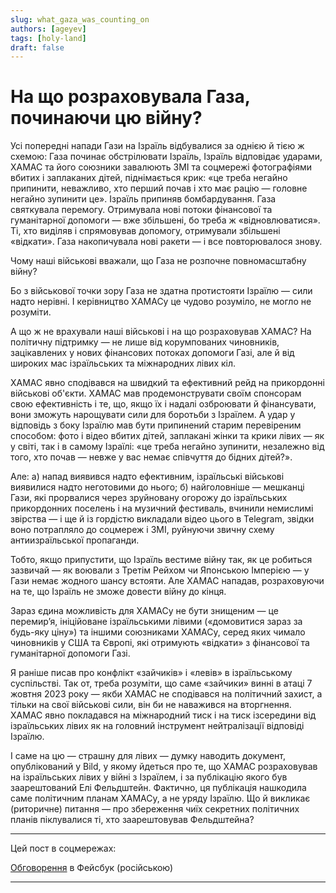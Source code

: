 ```yaml
---
slug: what_gaza_was_counting_on
authors: [ageyev]
tags: [holy-land]
draft: false
---
```


# На що розраховувала Газа, починаючи цю війну?

Усі попередні напади Гази на Ізраїль відбувалися за однією й тією ж схемою: Газа починає обстрілювати Ізраїль, Ізраїль відповідає ударами, ХАМАС та його союзники завалюють ЗМІ та соцмережі фотографіями вбитих і заплаканих дітей, піднімається крик: «це треба негайно припинити, неважливо, хто перший почав і хто має рацію — головне негайно зупинити це». Ізраїль припиняв бомбардування. Газа святкувала перемогу. Отримувала нові потоки фінансової та гуманітарної допомоги — вже збільшені, бо треба ж «відновлюватися». Ті, хто виділяв і спрямовував допомогу, отримували збільшені «відкати». Газа накопичувала нові ракети — і все повторювалося знову.

Чому наші військові вважали, що Газа не розпочне повномасштабну війну? 

<!--truncate--> 

Бо з військової точки зору Газа не здатна протистояти Ізраїлю — сили надто нерівні. І керівництво ХАМАСу це чудово розуміло, не могло не розуміти.

А що ж не врахували наші військові і на що розраховував ХАМАС?
На політичну підтримку — не лише від корумпованих чиновників, зацікавлених у нових фінансових потоках допомоги Газі, але й від широких мас ізраїльських та міжнародних лівих кіл.

ХАМАС явно сподівався на швидкий та ефективний рейд на прикордонні військові об'єкти. ХАМАС мав продемонструвати своїм спонсорам свою ефективність і те, що, якщо їх і надалі озброювати й фінансувати, вони зможуть нарощувати сили для боротьби з Ізраїлем. А удар у відповідь з боку Ізраїлю мав бути припинений старим перевіреним способом: фото і відео вбитих дітей, заплакані жінки та крики лівих — як у світі, так і в самому Ізраїлі: «це треба негайно зупинити, незалежно від того, хто почав — невже у вас немає співчуття до бідних дітей?».

Але:
а) напад виявився надто ефективним, ізраїльські військові виявилися надто неготовими до нього;
б) найголовніше — мешканці Гази, які прорвалися через зруйновану огорожу до ізраїльських прикордонних поселень і на музичний фестиваль, вчинили немислимі звірства — і ще й із гордістю викладали відео цього в Telegram, звідки воно потрапляло до соцмереж і ЗМІ, руйнуючи звичну схему антиизраїльської пропаганди.

Тобто, якщо припустити, що Ізраїль вестиме війну так, як це робиться зазвичай — як воювали з Третім Рейхом чи Японською Імперією — у Гази немає жодного шансу встояти. Але ХАМАС нападав, розраховуючи на те, що Ізраїль не зможе довести війну до кінця.

Зараз єдина можливість для ХАМАСу не бути знищеним — це перемир’я, ініційоване ізраїльськими лівими («домовитися зараз за будь-яку ціну») та іншими союзниками ХАМАСу, серед яких чимало чиновників у США та Європі, які отримують «відкати» з фінансової та гуманітарної допомоги Газі.

Я раніше писав про конфлікт «зайчиків» і «левів» в ізраїльському суспільстві. Так от, треба розуміти, що саме «зайчики» винні в атаці 7 жовтня 2023 року — якби ХАМАС не сподівався на політичний захист, а тільки на свої військові сили, він би не наважився на вторгнення. ХАМАС явно покладався на міжнародний тиск і на тиск ізсередини від ізраїльських лівих як на головний інструмент нейтралізації відповіді Ізраїлю.

І саме на цю — страшну для лівих — думку наводить документ, опублікований у Bild, у якому йдеться про те, що ХАМАС розраховував на ізраїльських лівих у війні з Ізраїлем, і за публікацію якого був заарештований Елі Фельдштейн. Фактично, ця публікація нашкодила саме політичним планам ХАМАСу, а не уряду Ізраїлю. Що й викликає (риторичне) питання — про збереження чиїх секретних політичних планів піклувалися ті, хто заарештовував Фельдштейна?

--- 

Цей пост в соцмережах: 

[Обговорення](https://www.facebook.com/viktor.ageyev/posts/pfbid0kZo6yBFCYmVJHoh8Z3KzBZLg8a5KamiQAh65o1gFGPC32yTzzCHjTg9A2stxfoqGl) в Фейсбук (російською) 

--- 